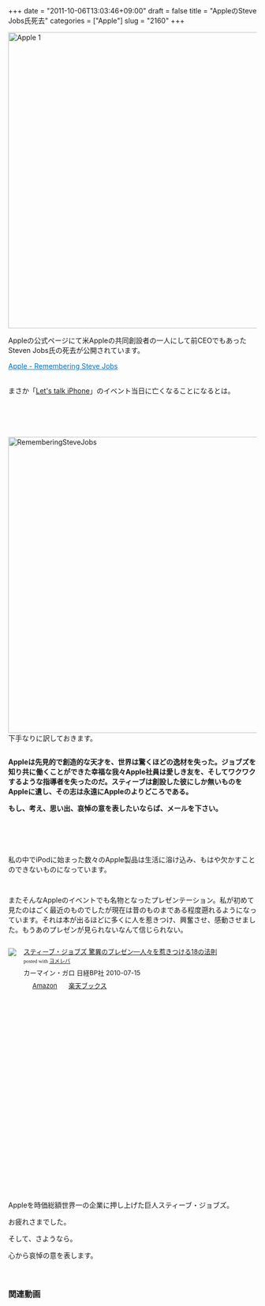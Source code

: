 +++
date = "2011-10-06T13:03:46+09:00"
draft = false
title = "AppleのSteve Jobs氏死去"
categories = ["Apple"]
slug = "2160"
+++

<img style="display:block; margin-left:auto; margin-right:auto;" src="http://knk-n.com/images/2011/10/Apple-1.jpg" alt="Apple 1" title="Apple-1.jpg" border="0" width="600" height="" />

Appleの公式ページにて米Appleの共同創設者の一人にして前CEOでもあったSteven Jobs氏の死去が公開されています。

<a style="color:#0070C5;" href="http://www.apple.com/stevejobs/" target="_blank">Apple - Remembering Steve Jobs</a><a href="http://b.hatena.ne.jp/entry/http://www.apple.com/stevejobs/" target="_blank"><img border="0" src="http://b.hatena.ne.jp/entry/image/http://www.apple.com/stevejobs/" alt="" /></a><br><br>

まさか「<a href="http://www.engadget.com/2011/10/04/apples-lets-talk-iphone-keynote-liveblog/" target="_blank">Let's talk iPhone</a>」のイベント当日に亡くなることになるとは。<!--more--><p style="margin-top: 6em;"><img style="display:block; margin-left:auto; margin-right:auto;" src="http://knk-n.com/images/2011/10/RememberingSteveJobs.jpg" alt="RememberingSteveJobs" title="RememberingSteveJobs.jpg" border="0" width="600" height="" />
下手なりに訳しておきます。
<p style="margin-top: 2em;">
<strong>Appleは先見的で創造的な天才を、世界は驚くほどの逸材を失った。ジョブズを知り共に働くことができた幸福な我々Apple社員は愛しき友を、そしてワクワクするような指導者を失ったのだ。スティーブは創設した彼にしか無いものをAppleに遺し、その志は永遠にAppleのよりどころである。

もし、考え、思い出、哀悼の意を表したいならば、メールを下さい。</strong>
<p style="margin-top: 6em;">
私の中でiPodに始まった数々のApple製品は生活に溶け込み、もはや欠かすことのできないものになっています。
<p style="margin-top: 3em;">
またそんなAppleのイベントでも名物となったプレゼンテーション。私が初めて見たのはごく最近のものでしたが現在は昔のものまである程度遡れるようになっています。それは本が出るほどに多くに人を惹きつけ、興奮させ、感動させました。もうあのプレゼンが見られないなんて信じられない。
<p style="margin-top: 2em;">
<div class="booklink-box" style="text-align:left;padding-bottom:20px;font-size:small;/zoom: 1;overflow: hidden;"><div class="booklink-image" style="float:left;margin:0 15px 10px 0;"><a href="http://www.amazon.co.jp/exec/obidos/asin/482224816X/knkn-22/" name="booklink" rel="nofollow" target="_blank"><img src="http://ecx.images-amazon.com/images/I/41aZDUxd8wL._SL160_.jpg" style="border: none;" /></a></div><div class="booklink-info" style="line-height:120%;/zoom: 1;overflow: hidden;"><div class="booklink-name" style="margin-bottom:10px;line-height:120%"><a href="http://www.amazon.co.jp/exec/obidos/asin/482224816X/knkn-22/" rel="nofollow" name="booklink" target="_blank">スティーブ・ジョブズ 驚異のプレゼン―人々を惹きつける18の法則</a><div class="booklink-powered-date" style="font-size:8pt;margin-top:5px;font-family:verdana;line-height:120%">posted with <a href="http://yomereba.com" target="_blank">ヨメレバ</a></div></div><div class="booklink-detail" style="margin-bottom:5px;">カーマイン・ガロ 日経BP社 2010-07-15    </div><div class="booklink-link2" style="margin-top:10px;"><div class="shoplinkamazon" style="display:inline;margin-right:5px;background: url('http://img.yomereba.com/yl.gif') 0 0 no-repeat;padding: 2px 0 2px 18px;white-space: nowrap;"><a href="http://www.amazon.co.jp/exec/obidos/asin/482224816X/knkn-22/" rel="nofollow" target="_blank" title="アマゾン" >Amazon</a></div><div class="shoplinkrakuten" style="display:inline;margin-right:5px;background: url('http://img.yomereba.com/yl.gif') 0 -50px no-repeat;padding: 2px 0 2px 18px;white-space: nowrap;"><a href="http://pt.afl.rakuten.co.jp/c/0dde77ec.b168ef29/?url=http%3A%2F%2Fbooks.rakuten.co.jp%2Frb%2F6529809%2F" rel="nofollow" target="_blank" title="楽天ブックス" >楽天ブックス</a></div></div></div></div>
<p style="margin-top: 2em;">
<object width="600" height="335"><param name="movie" value="http://www.youtube.com/v/6uW-E496FXg?version=3&amp;hl=ja_JP"></param><param name="allowFullScreen" value="true"></param><param name="allowscriptaccess" value="always"></param><embed src="http://www.youtube.com/v/6uW-E496FXg?version=3&amp;hl=ja_JP" type="application/x-shockwave-flash" width="600" height="335" allowscriptaccess="always" allowfullscreen="true"></embed></object>
<p style="margin-top: 3em;">
Appleを時価総額世界一の企業に押し上げた巨人スティーブ・ジョブズ。<p style="margin-top: 1em;">
お疲れさまでした。<p style="margin-top: 1em;">
そして、さようなら。<p style="margin-top: 1em;">
心から哀悼の意を表します。
<p style="margin-top: 4em;">
<h3>関連動画</h3>
<object width="600" height="335"><param name="movie" value="http://www.youtube.com/v/sT2yJnzNqQk?version=3&amp;hl=ja_JP"></param><param name="allowFullScreen" value="true"></param><param name="allowscriptaccess" value="always"></param><embed src="http://www.youtube.com/v/sT2yJnzNqQk?version=3&amp;hl=ja_JP" type="application/x-shockwave-flash" width="600" height="335" allowscriptaccess="always" allowfullscreen="true"></embed></object>
<object width="600" height="305"><param name="movie" value="http://www.youtube.com/v/C5krbG6KKk0?version=3&amp;hl=ja_JP"></param><param name="allowFullScreen" value="true"></param><param name="allowscriptaccess" value="always"></param><embed src="http://www.youtube.com/v/C5krbG6KKk0?version=3&amp;hl=ja_JP" type="application/x-shockwave-flash" width="600" height="305" allowscriptaccess="always" allowfullscreen="true"></embed></object>
